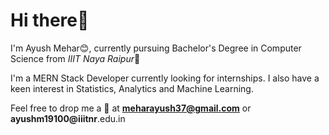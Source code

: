 # Hi there👋
I'm Ayush Mehar😊, currently pursuing Bachelor's Degree in Computer Science from *IIIT Naya Raipur*🏫

I'm a MERN Stack Developer currently looking for internships. I also have a keen interest in Statistics, Analytics and Machine Learning.

Feel free to drop me a 📧 at **meharayush37@gmail.com** or **ayushm19100@iiitnr**.edu.in
